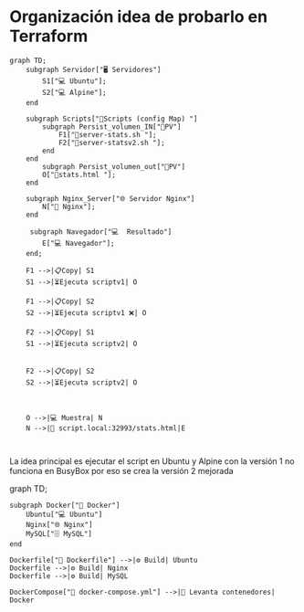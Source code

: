# Organización idea de probarlo en Terraform

```mermaid
graph TD;
    subgraph Servidor["🖥️ Servidores"]
        S1["💻 Ubuntu"];
        S2["💻 Alpine"];
    end

    subgraph Scripts["📝Scripts (config Map) "]
        subgraph Persist_volumen_IN["📂PV"]
            F1["📄server-stats.sh "];
            F2["📄server-statsv2.sh "];
        end
    end
        subgraph Persist_volumen_out["📂PV"]
        O["📄stats.html "];
    end

    subgraph Nginx_Server["🌐 Servidor Nginx"]
        N["🚀 Nginx"];
    end

     subgraph Navegador["💻  Resultado"]
        E["💻 Navegador"];
    end;

    F1 -->|📋Copy| S1 
    S1 -->|⏳Ejecuta scriptv1| O

    F1 -->|📋Copy| S2 
    S2 -->|⏳Ejecuta scriptv1 ❌| O

    F2 -->|📋Copy| S1 
    S1 -->|⏳Ejecuta scriptv2| O
    

    F2 -->|📋Copy| S2 
    S2 -->|⏳Ejecuta scriptv2| O
    


    O -->|💻 Muestra| N
    N -->|🔗 script.local:32993/stats.html|E



```

La idea principal es ejecutar el script en Ubuntu y Alpine con la versión 1 no funciona en BusyBox por eso se crea la versión 2 mejorada



graph TD;
    
    subgraph Docker["🐳 Docker"]
        Ubuntu["💻 Ubuntu"]
        Nginx["🌐 Nginx"]
        MySQL["🗄️ MySQL"]
    end

    Dockerfile["📄 Dockerfile"] -->|⚙️ Build| Ubuntu
    Dockerfile -->|⚙️ Build| Nginx
    Dockerfile -->|⚙️ Build| MySQL

    DockerCompose["📄 docker-compose.yml"] -->|🚀 Levanta contenedores| Docker
